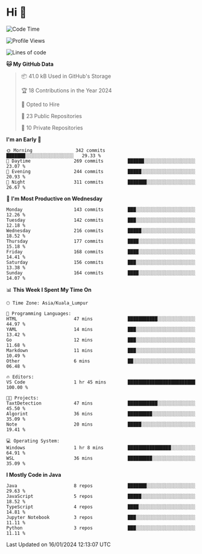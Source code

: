 <h1>Hi 👋</h1>

<!--START_SECTION:waka-->
![Code Time](http://img.shields.io/badge/Code%20Time-468%20hrs%209%20mins-blue)

![Profile Views](http://img.shields.io/badge/Profile%20Views-3-blue)

![Lines of code](https://img.shields.io/badge/From%20Hello%20World%20I%27ve%20Written-1.2%20million%20lines%20of%20code-blue)

**🐱 My GitHub Data** 

> 📦 41.0 kB Used in GitHub's Storage 
 > 
> 🏆 18 Contributions in the Year 2024
 > 
> 💼 Opted to Hire
 > 
> 📜 23 Public Repositories 
 > 
> 🔑 10 Private Repositories 
 > 
**I'm an Early 🐤** 

```text
🌞 Morning                342 commits         ███████░░░░░░░░░░░░░░░░░░   29.33 % 
🌆 Daytime                269 commits         ██████░░░░░░░░░░░░░░░░░░░   23.07 % 
🌃 Evening                244 commits         █████░░░░░░░░░░░░░░░░░░░░   20.93 % 
🌙 Night                  311 commits         ███████░░░░░░░░░░░░░░░░░░   26.67 % 
```
📅 **I'm Most Productive on Wednesday** 

```text
Monday                   143 commits         ███░░░░░░░░░░░░░░░░░░░░░░   12.26 % 
Tuesday                  142 commits         ███░░░░░░░░░░░░░░░░░░░░░░   12.18 % 
Wednesday                216 commits         █████░░░░░░░░░░░░░░░░░░░░   18.52 % 
Thursday                 177 commits         ████░░░░░░░░░░░░░░░░░░░░░   15.18 % 
Friday                   168 commits         ████░░░░░░░░░░░░░░░░░░░░░   14.41 % 
Saturday                 156 commits         ███░░░░░░░░░░░░░░░░░░░░░░   13.38 % 
Sunday                   164 commits         ████░░░░░░░░░░░░░░░░░░░░░   14.07 % 
```


📊 **This Week I Spent My Time On** 

```text
🕑︎ Time Zone: Asia/Kuala_Lumpur

💬 Programming Languages: 
HTML                     47 mins             ███████████░░░░░░░░░░░░░░   44.97 % 
YAML                     14 mins             ███░░░░░░░░░░░░░░░░░░░░░░   13.42 % 
Go                       12 mins             ███░░░░░░░░░░░░░░░░░░░░░░   11.68 % 
Markdown                 11 mins             ███░░░░░░░░░░░░░░░░░░░░░░   10.49 % 
Other                    6 mins              ██░░░░░░░░░░░░░░░░░░░░░░░   06.48 % 

🔥 Editors: 
VS Code                  1 hr 45 mins        █████████████████████████   100.00 % 

🐱‍💻 Projects: 
TaxtDetection            47 mins             ███████████░░░░░░░░░░░░░░   45.50 % 
Algorint                 36 mins             █████████░░░░░░░░░░░░░░░░   35.09 % 
Note                     20 mins             █████░░░░░░░░░░░░░░░░░░░░   19.41 % 

💻 Operating System: 
Windows                  1 hr 8 mins         ████████████████░░░░░░░░░   64.91 % 
WSL                      36 mins             █████████░░░░░░░░░░░░░░░░   35.09 % 
```

**I Mostly Code in Java** 

```text
Java                     8 repos             ███████░░░░░░░░░░░░░░░░░░   29.63 % 
JavaScript               5 repos             █████░░░░░░░░░░░░░░░░░░░░   18.52 % 
TypeScript               4 repos             ████░░░░░░░░░░░░░░░░░░░░░   14.81 % 
Jupyter Notebook         3 repos             ███░░░░░░░░░░░░░░░░░░░░░░   11.11 % 
Python                   3 repos             ███░░░░░░░░░░░░░░░░░░░░░░   11.11 % 
```




 Last Updated on 16/01/2024 12:13:07 UTC
<!--END_SECTION:waka-->
